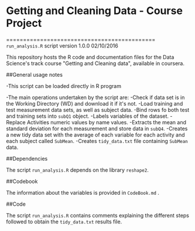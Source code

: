 # Getting and Cleaning Data - Course Project
============================================
`run_analysis.R` script version 1.0.0 02/10/2016

This repository hosts the R code and documentation files for the Data Science's track course "Getting and Cleaning data", available in coursera.


##General usage notes

-This script can be loaded directly in R program

-The main operations undertaken by the script are:
		-Check if data set is in the Working Directory (WD) and download it if it's not.
		-Load training and test measurement data sets, as well as subject data.
		-Bind rows fo both test and training sets into `subQ1` object.
		-Labels variables of the dataset.
		-Replace Activities numeric values by name values.
		-Extracts the mean and standard deviation for each measurement and store data in `subQ4`.
		-Creates a new tidy data set with the average of each variable for each activity and each subject called `SubMean`.
		-Creates `tidy_data.txt` file containing `SubMean` data.


##Dependencies

The script `run_analysis.R` depends on the library `reshape2`.

		
##Codebook

The information about the variables is provided in `CodeBook.md` .


##Code

The script `run_analysis.R`  contains comments explaining the different steps followed to obtain the `tidy_data.txt` results file.
